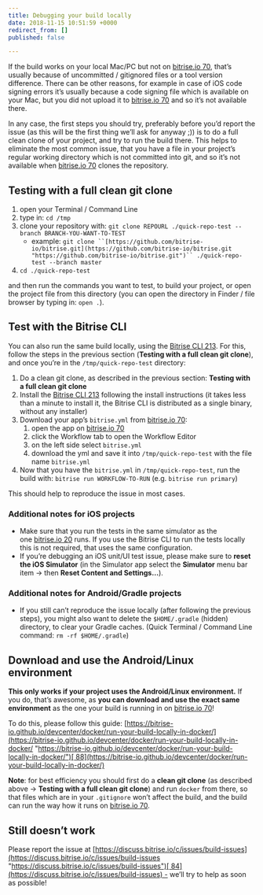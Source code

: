 ```yaml
---
title: Debugging your build locally
date: 2018-11-15 10:51:59 +0000
redirect_from: []
published: false

---
```

If the build works on your local Mac/PC but not on [bitrise.io 70](https://www.bitrise.io/), that’s usually because of uncommitted / gitignored files or a tool version difference. There can be other reasons, for example in case of iOS code signing errors it’s usually because a code signing file which is available on your Mac, but you did not upload it to [bitrise.io 70](https://www.bitrise.io/) and so it’s not available there.

In any case, the first steps you should try, preferably before you’d report the issue (as this will be the first thing we’ll ask for anyway ;)) is to do a full clean clone of your project, and try to run the build there. This helps to eliminate the most common issue, that you have a file in your project’s regular working directory which is not committed into git, and so it’s not available when [bitrise.io 70](https://www.bitrise.io/) clones the repository.

## Testing with a full clean git clone

1. open your Terminal / Command Line
2. type in: `cd /tmp`
3. clone your repository with: `git clone REPOURL ./quick-repo-test --branch BRANCH-YOU-WANT-TO-TEST`
   * example: `git clone ``[https://github.com/bitrise-io/bitrise.git](https://github.com/bitrise-io/bitrise.git "https://github.com/bitrise-io/bitrise.git")`` ./quick-repo-test --branch master`
4. `cd ./quick-repo-test`

and then run the commands you want to test, to build your project, or open the project file from this directory (you can open the directory in Finder / file browser by typing in: `open .`).

## Test with the Bitrise CLI

You can also run the same build locally, using the [Bitrise CLI 213](https://www.bitrise.io/cli). For this, follow the steps in the previous section (**Testing with a full clean git clone**), and once you’re in the `/tmp/quick-repo-test` directory:

1. Do a clean git clone, as described in the previous section: **Testing with a full clean git clone**
2. Install the [Bitrise CLI 213](https://www.bitrise.io/cli) following the install instructions (it takes less than a minute to install it, the Bitrise CLI is distributed as a single binary, without any installer)
3. Download your app’s `bitrise.yml` from [bitrise.io 70](https://www.bitrise.io/):
   1. open the app on [bitrise.io 70](https://www.bitrise.io/)
   2. click the Workflow tab to open the Workflow Editor
   3. on the left side select `bitrise.yml`
   4. download the yml and save it into `/tmp/quick-repo-test` with the file name `bitrise.yml`
4. Now that you have the `bitrise.yml` in `/tmp/quick-repo-test`, run the build with: `bitrise run WORKFLOW-TO-RUN` (e.g. `bitrise run primary`)

This should help to reproduce the issue in most cases.

### Additional notes for iOS projects

* Make sure that you run the tests in the same simulator as the one [bitrise.io 20](http://bitrise.io/) runs. If you use the Bitrise CLI to run the tests locally this is not required, that uses the same configuration.
* If you’re debugging an iOS unit/UI test issue, please make sure to **reset the iOS Simulator** (in the Simulator app select the **Simulator** menu bar item -> then **Reset Content and Settings…**).

### Additional notes for Android/Gradle projects

* If you still can’t reproduce the issue locally (after following the previous steps), you might also want to delete the `$HOME/.gradle` (hidden) directory, to clear your Gradle caches. (Quick Terminal / Command Line command: `rm -rf $HOME/.gradle`)

## Download and use the Android/Linux environment

**This only works if your project uses the Android/Linux environment.** If you do, that’s awesome, as **you can download and use the exact same environment** as the one your build is running in on [bitrise.io 70](https://www.bitrise.io/)!

To do this, please follow this guide: [https://bitrise-io.github.io/devcenter/docker/run-your-build-locally-in-docker/](https://bitrise-io.github.io/devcenter/docker/run-your-build-locally-in-docker/ "https://bitrise-io.github.io/devcenter/docker/run-your-build-locally-in-docker/")[ 88](https://bitrise-io.github.io/devcenter/docker/run-your-build-locally-in-docker/)

**Note**: for best efficiency you should first do a **clean git clone** (as described above -> **Testing with a full clean git clone**) and run `docker` from there, so that files which are in your `.gitignore` won’t affect the build, and the build can run the way how it runs on [bitrise.io 70](https://www.bitrise.io/).

## Still doesn’t work

Please report the issue at [https://discuss.bitrise.io/c/issues/build-issues](https://discuss.bitrise.io/c/issues/build-issues "https://discuss.bitrise.io/c/issues/build-issues")[ 84](https://discuss.bitrise.io/c/issues/build-issues) - we’ll try to help as soon as possible!